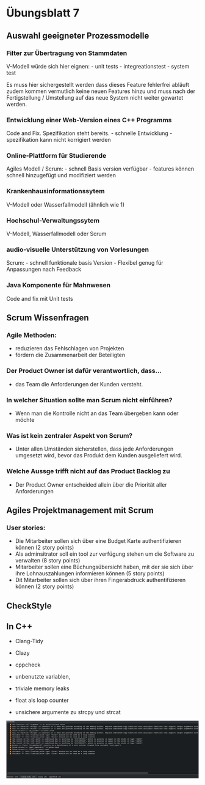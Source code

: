 # Übungsblatt 7

## Auswahl geeigneter Prozessmodelle
### Filter zur Übertragung von Stammdaten
V-Modell würde sich hier eignen:
	- unit tests
	- integreationstest
	- system test

Es muss hier sichergestellt werden dass dieses Feature fehlerfrei abläuft zudem kommen vermutlich
keine neuen Features hinzu und muss nach der Fertigstellung / Umstellung auf das neue System nicht
weiter gewartet werden.

### Entwicklung einer Web-Version eines C++ Programms
Code and Fix. Spezifikation steht bereits.
	- schnelle Entwicklung
	- spezifikation kann nicht korrigiert werden

### Online-Plattform für Studierende
Agiles Modell / Scrum:
	- schnell Basis version verfügbar
	- features können schnell hinzugefügt und modifiziert werden

### Krankenhausinformationssytem
V-Modell oder Wasserfallmodell (ähnlich wie 1)

### Hochschul-Verwaltungssytem
V-Modell, Wasserfallmodell oder Scrum

### audio-visuelle Unterstützung von Vorlesungen 
Scrum:
	- schnell funktionale basis Version
	- Flexibel genug für Anpassungen nach Feedback

### Java Komponente für Mahnwesen
Code and fix mit Unit tests

## Scrum Wissenfragen
### Agile Methoden:
- reduzieren das Fehlschlagen von Projekten
- fördern die Zusammenarbeit der Beteiligten

### Der Product Owner ist dafür verantwortlich, dass...
- das Team die Anforderungen der Kunden versteht.

### In welcher Situation sollte man Scrum nicht einführen?
- Wenn man die Kontrolle nicht an das Team übergeben kann oder möchte

### Was ist kein zentraler Aspekt von Scrum?
- Unter allen Umständen sicherstellen, dass jede Anforderungen umgesetzt wird, bevor das Produkt dem Kunden ausgeliefert wird.

### Welche Aussge trifft nicht auf das Product Backlog zu
- Der Product Owner entscheided allein über die Priorität aller Anforderungen

## Agiles Projektmanagement mit Scrum
### User stories:
- Die Mitarbeiter sollen sich über eine Budget Karte authentifizieren können (2 story points)
- Als adminsitrator soll ein tool zur verfügung stehen um die Software zu verwalten (8 story points)
- Mitarbeiter sollen eine Büchungsübersicht haben, mit der sie sich über ihre Lohnauszahlungen informieren können (5 story points)
- Dit Mitarbeiter sollen sich über ihren Fingerabdruck authentifizieren können (2 story points)

## CheckStyle


## In C++
- Clang-Tidy
- Clazy
- cppcheck

- unbenutzte variablen, 
- triviale memory leaks
- float als loop counter
- unsichere argumente zu strcpy und strcat

![./results.png](./results.png)
